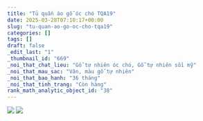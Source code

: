 ```yaml
---
title: "Tủ quần áo gỗ óc chó TQA19"
date: 2025-03-28T07:10:17+00:00
slug: "tu-quan-ao-go-oc-cho-tqa19"
categories: []
tags: []
draft: false
_edit_last: "1"
_thumbnail_id: "669"
_noi_that_chat_lieu: "Gỗ tự nhiên óc chó, Gỗ tự nhiên sồi mỹ"
_noi_that_mau_sac: "Vân, màu gỗ tự nhiên"
_noi_that_bao_hanh: "36 tháng"
_noi_that_tinh_trang: "Còn hàng"
rank_math_analytic_object_id: "38"
---
```

![](https://romax.vn/wp-content/uploads/2025/03/tu-quan-ao-go-oc-cho-tqa19-4-1280x960.webp) ![](https://romax.vn/wp-content/uploads/2025/03/tu-quan-ao-go-oc-cho-tqa19-5-1280x1025.webp)